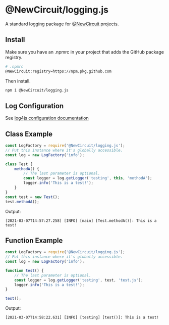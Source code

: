 # @NewCircuit/logging.js
A standard logging package for [@NewCircuit](https://github.com/NewCircuit)
projects.


## Install
Make sure you have an .npmrc in your project that adds the GitHub package
registry.
```sh
# .npmrc
@NewCircuit:registry=https://npm.pkg.github.com
```

Then install.
```sh
npm i @NewCircuit/logging.js
```

## Log Configuration
See [log4js configuration documentation](https://log4js-node.github.io/log4js-node/api.html)


## Class Example
```js
const LogFactory = require('@NewCircuit/logging.js');
// Put this instance where it's globally accessible.
const log = new LogFactory('info');

class Test {
	methodA() {
		// The last parameter is optional.
		const logger = log.getLogger('testing', this, 'methodA');
		logger.info('This is a test!');
	}
}
const test = new Test();
test.methodA();
```

Output:
```log
[2021-03-07T14:57:27.258] [INFO] [main] [Test.methodA()]: This is a test!
```


## Function Example
```js
const LogFactory = require('@NewCircuit/logging.js');
// Put this instance where it's globally accessible.
const log = new LogFactory('info');

function test() {
	// The last parameter is optional.
	const logger = log.getLogger('testing', test, 'test.js');
	logger.info('This is a test!');
}

test();
```

Output:
```log
[2021-03-07T14:58:22.631] [INFO] [testing] [test()]: This is a test!
```

